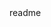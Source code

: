 <snippet>
  <content><![CDATA[
# ${1:Chatbot with Personality}
This is a seq2seq with attention deep learning model for training a chatbot. After training, there is a command line interface to support chat.
## Installation
1. Clone this repo to your local machine.
2. Requirements are numpy and tensorflow. Run "pip install -r requirements.txt" from the terminal within the project directory to install requirements.
 ## Usage
1. Model is currently untrained. Run "python chatbot.py --mode train1" to train on Cornell Movie dialogue corpus, "python chatbot.py --mode train2" to train on Big Bang Theory Transcripts, or "python chatbot.py --mode train3" to train on only Sheldon responses.
Paramters will be saved in the checkpoints folder. Delete checkpoints files to train from scratch.
2. Run "python chatbot.py --mode chat" to chat from the command line. Conversations will be saved in the "processed" folder
## Contributing
1. Fork it!
2. Create your feature branch: `git checkout -b my-new-feature`
3. Commit your changes: `git commit -am 'Add some feature'`
4. Push to the branch: `git push origin my-new-feature`
5. Submit a pull request :D
## Credits
Inspiration from Google's Translation Model, Chip Huyen, Sanduriyadeepan Ram
]]></content>
  <tabTrigger>readme</tabTrigger>
</snippet>
